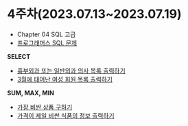 # 4주차(2023.07.13~2023.07.19)
- Chapter 04 SQL 고급
- [프로그래머스 SQL 문제](https://school.programmers.co.kr/learn/challenges?tab=sql_practice_kit)


**SELECT**
- [흉부외과 또는 일반외과 의사 목록 출력하기](https://school.programmers.co.kr/learn/courses/30/lessons/132203)
- [3월에 태어난 여성 회원 목록 출력하기](https://school.programmers.co.kr/learn/courses/30/lessons/131120)

**SUM, MAX, MIN**
- [가장 비싼 상품 구하기](https://school.programmers.co.kr/learn/courses/30/lessons/131697)
- [가격이 제일 비싼 식품의 정보 출력하기](https://school.programmers.co.kr/learn/courses/30/lessons/131115)
